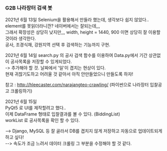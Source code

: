 ### G2B 나라장터 검색 봇

2021년 6월 13일 
Selenium을 활용해서 만들라 했는데, 생각보다 쉽지 않았다.. element를 못읽더라니깐? 네이버에서는 잘되는데,,, <br>
그래서 확장성은 상당히 낮지만,,, width, height = 1440, 900 이면 상당히 잘 이용할 것이라 생각한다. <br>
공사, 조경식재, 강원지역 선택 후 검색하는 기능까지 구현. <br>

2021년 6월 14일 
search.py 의 공사 검색 함수를 이용하여 Data.py에서 기간 상관없이 공사목록을 저장할 수 있게되었다. <br>
-> 추가해야 할 것. 날짜에서 '일'이 겹치는 현상이 있다. <br> 
현재 귀찮기도하고 어려울 것 같아서 아직 안만들었으니 만들도록 하자! <br>

참고 : http://hleecaster.com/narajangteo-crawling/ (파이썬으로 나라장터 입찰공고 크롤링하기) <br>

2021년 6월 15일 <br>
PyQt5 로 UI를 제작할려고 했다.. <br>
이제 DataFrame 형태로 입찰결과를 볼 수 있다. (BiddingList)<br>
workList 로 공사목록을 확인 할 수 있다. <br>



--> Django, MySQL 등 잘 골라서 DB를 겹치지 않게 저장하고 자동으로 업데이트되게 하고 싶다! <br>
--> 속도가 조금 느려서 데이터 크롤링 그 부분을 수정해야 할 것 같다.


